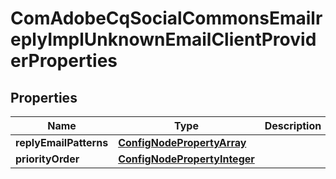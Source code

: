 
# ComAdobeCqSocialCommonsEmailreplyImplUnknownEmailClientProviderProperties

## Properties
Name | Type | Description | Notes
------------ | ------------- | ------------- | -------------
**replyEmailPatterns** | [**ConfigNodePropertyArray**](ConfigNodePropertyArray.md) |  |  [optional]
**priorityOrder** | [**ConfigNodePropertyInteger**](ConfigNodePropertyInteger.md) |  |  [optional]



